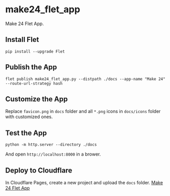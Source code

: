 # make24_flet_app
Make 24 Flet App.

## Install Flet
```shell
pip install --upgrade Flet
```

## Publish the App
```shell
flet publish make24_flet_app.py --distpath ./docs --app-name "Make 24" --route-url-strategy hash
```

## Customize the App
Replace `favicon.png` in `docs` folder and all `*.png` icons in `docs/icons` folder with customized ones.

## Test the App
```shell
python -m http.server --directory ./docs
```
And open `http://localhost:8000` in a brower.

## Deploy to Cloudflare
In Cloudflare Pages, create a new project and upload the `docs` folder.
[Make 24 Flet App](https://make24-flet-app.pages.dev/)

